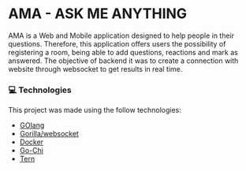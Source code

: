 # AMA - ASK ME ANYTHING

AMA is a Web and Mobile application designed to help people in their questions. Therefore, this application offers users the possibility of registering a room, being able to add questions, reactions and mark as answered. The objective of backend it was to create a connection with website through websocket to get results in real time.

### :computer: Technologies
This project was made using the follow technologies:

* [GOlang](https://go.dev)      
* [Gorilla/websocket](https://pkg.go.dev/github.com/gorilla/websocket)      
* [Docker](https://www.docker.com)
* [Go-Chi](https://github.com/go-chi)
* [Tern](https://github.com/jackc/tern)
